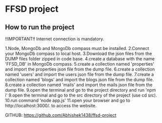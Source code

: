 # FFSD project

## How to run the project

!!IMPORTANT!! Internet connection is mandatory.

1.Node, MongoDb and MongoDb compass must be installed.
2.Connect your MongoDb compass to local host.
3.Download the json files from the DUMP files folder zipped in code base.
4.create a database with the name 'FFSD_DB' in MongoDb compass.
5.create a collection named 'properties' and import the properties json file from the dump file.
6.create a collection named 'users' and import the users json file from the dump file.
7.create a collection named 'blogs' and import the blogs json file from the dump file.
8.create a collection named 'mails' and import the mails json file from the dump file.
9.open the terminal and go to the project directory and run 'npm i'
9.open the terminal and go to the src directory of the project (use cd src).
10.run command 'node app.js'
11.open your browser and go to http://localhost:3000/. to access the website.

GITHUB: https://github.com/Abhishek1438/ffsd-project

